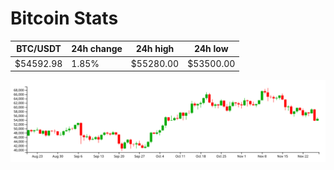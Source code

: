 # Bitcoin Stats

BTC/USDT|24h change|24h high|24h low|
|---|---|---|---|
|$54592.98|1.85%|$55280.00|$53500.00|

<img src="./chart.svg">
